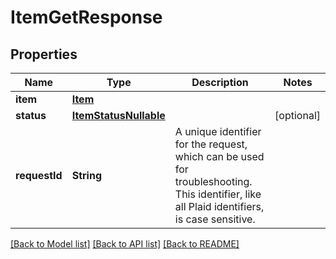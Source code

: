 # ItemGetResponse

## Properties
Name | Type | Description | Notes
------------ | ------------- | ------------- | -------------
**item** | [**Item**](Item.md) |  | 
**status** | [**ItemStatusNullable**](ItemStatusNullable.md) |  | [optional] 
**requestId** | **String** | A unique identifier for the request, which can be used for troubleshooting. This identifier, like all Plaid identifiers, is case sensitive. | 

[[Back to Model list]](../README.md#documentation-for-models) [[Back to API list]](../README.md#documentation-for-api-endpoints) [[Back to README]](../README.md)


